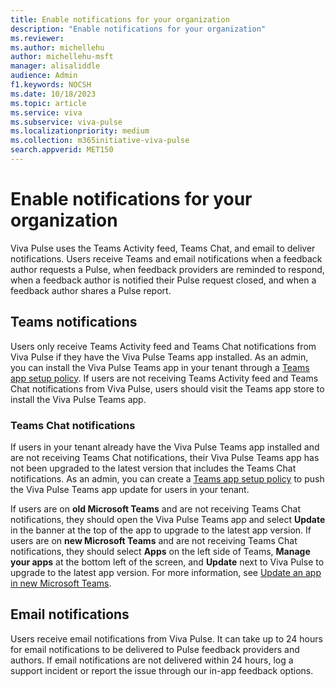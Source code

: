 ```yaml
---
title: Enable notifications for your organization
description: "Enable notifications for your organization"
ms.reviewer: 
ms.author: michellehu
author: michellehu-msft
manager: alisaliddle
audience: Admin
f1.keywords: NOCSH
ms.date: 10/18/2023
ms.topic: article
ms.service: viva
ms.subservice: viva-pulse
ms.localizationpriority: medium
ms.collection: m365initiative-viva-pulse  
search.appverid: MET150
---
```


# Enable notifications for your organization

Viva Pulse uses the Teams Activity feed, Teams Chat, and email to deliver notifications. Users receive Teams and email notifications when a feedback author requests a Pulse, when feedback providers are reminded to respond, when a feedback author is notified their Pulse request closed, and when a feedback author shares a Pulse report.

## Teams notifications

Users only receive Teams Activity feed and Teams Chat notifications from Viva Pulse if they have the Viva Pulse Teams app installed. As an admin, you can install the Viva Pulse Teams app in your tenant through a [Teams app setup policy](./manage-install-pin-viva-pulse-in-teams-admin-center.md). If users are not receiving Teams Activity feed and Teams Chat notifications from Viva Pulse, users should visit the Teams app store to install the Viva Pulse Teams app.

### Teams Chat notifications

If users in your tenant already have the Viva Pulse Teams app installed and are not receiving Teams Chat notifications, their Viva Pulse Teams app has not been upgraded to the latest version that includes the Teams Chat notifications. As an admin, you can create a [Teams app setup policy](./manage-install-pin-viva-pulse-in-teams-admin-center.md) to push the Viva Pulse Teams app update for users in your tenant.

If users are on **old Microsoft Teams** and are not receiving Teams Chat notifications, they should open the Viva Pulse Teams app and select **Update** in the banner at the top of the app to upgrade to the latest app version. If users are on **new Microsoft Teams** and are not receiving Teams Chat notifications, they should select **Apps** on the left side of Teams, **Manage your apps** at the bottom left of the screen, and **Update** next to Viva Pulse to upgrade to the latest app version. For more information, see [Update an app in new Microsoft Teams](https://support.microsoft.com/office/update-an-app-in-microsoft-teams-3d53d136-5c5d-4dfa-9602-01e6fdd8015b).

## Email notifications

Users receive email notifications from Viva Pulse. It can take up to 24 hours for email notifications to be delivered to Pulse feedback providers and authors. If email notifications are not delivered within 24 hours, log a support incident or report the issue through our in-app feedback options.